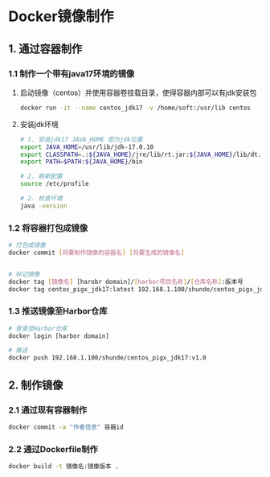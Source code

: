# Docker镜像制作

## 1. 通过容器制作

### 1.1 制作一个带有java17环境的镜像

1. 启动镜像（centos）并使用容器卷挂载目录，使得容器内部可以有jdk安装包

    ```sh
    docker run -it --name centos_jdk17 -v /home/soft:/usr/lib centos
    ```

2. 安装jdk环境

    ```sh
    # 1. 安装jdk17 JAVA_HOME 即为jdk位置
    export JAVA_HOME=/usr/lib/jdk-17.0.10
    export CLASSPATH=.:${JAVA_HOME}/jre/lib/rt.jar:${JAVA_HOME}/lib/dt.jar:${JAVA_HOME}/lib/tools.jar
    export PATH=$PATH:${JAVA_HOME}/bin
    
    # 2. 刷新配置
    source /etc/profile
    
    # 2. 检查环境
    java -version
    ```



### 1.2 将容器打包成镜像



```sh
# 打包成镜像
docker commit [将要制作镜像的容器名] [将要生成的镜像名]


# 标记镜像
docker tag [镜像名] [harobr domain]/[harbor项目名称]/[仓库名称]:版本号
docker tag centos_pigx_jdk17:latest 192.168.1.100/shunde/centos_pigx_jdk17:v1.0
```



### 1.3 推送镜像至Harbor仓库

```sh
# 登录至Harbor仓库
docker login [harbor domain]

# 推送
docker push 192.168.1.100/shunde/centos_pigx_jdk17:v1.0
```



## 2. 制作镜像

### 2.1 通过现有容器制作

```sh
docker commit -a "作者信息" 容器id
```



### 2.2 通过Dockerfile制作

```sh
docker build -t 镜像名:镜像版本 .
```



